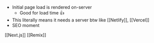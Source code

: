 

- Initial page load is rendered on-server
	- Good for load time 👍
- This literally means it needs a server btw like [[Netlify]], [[Vercel]]
- SEO moment 

[[Next.js]]
[[Remix]]